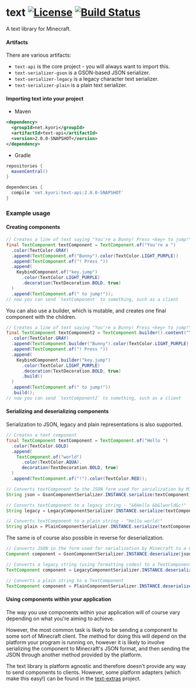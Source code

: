 # text [![License](https://img.shields.io/github/license/KyoriPowered/text.svg)](https://github.com/KyoriPowered/text/blob/master/license.txt) [![Build Status](https://travis-ci.org/KyoriPowered/text.svg?branch=master)](https://travis-ci.org/KyoriPowered/text)

A text library for Minecraft.

#### Artifacts

There are various artifacts:

* `text-api` is the core project - you will always want to import this.
* `text-serializer-gson` is a GSON-based JSON serializer.
* `text-serializer-legacy` is a legacy character text serializer.
* `text-serializer-plain` is a plain text serializer.

#### Importing text into your project

* Maven
```xml
<dependency>
  <groupId>net.kyori</groupId>
  <artifactId>text-api</artifactId>
  <version>2.0.0-SNAPSHOT</version>
</dependency>
```
* Gradle
```gradle
repositories {
  mavenCentral()
}

dependencies {
  compile 'net.kyori:text-api:2.0.0-SNAPSHOT'
}
```

### Example usage

#### Creating components

```java
// Creates a line of text saying "You're a Bunny! Press <key> to jump!", with some colouring and styling.
final TextComponent textComponent = TextComponent.of("You're a ")
  .color(TextColor.GRAY)
  .append(TextComponent.of("Bunny").color(TextColor.LIGHT_PURPLE))
  .append(TextComponent.of("! Press "))
  .append(
    KeybindComponent.of("key.jump")
      .color(TextColor.LIGHT_PURPLE)
      .decoration(TextDecoration.BOLD, true)
  )
  .append(TextComponent.of(" to jump!"));
// now you can send `textComponent` to something, such as a client
```

You can also use a builder, which is mutable, and creates one final component with the children.
```java
// Creates a line of text saying "You're a Bunny! Press <key> to jump!", with some colouring and styling.
final TextComponent textComponent2 = TextComponent.builder().content("You're a ")
  .color(TextColor.GRAY)
  .append(TextComponent.builder("Bunny").color(TextColor.LIGHT_PURPLE).build())
  .append(TextComponent.of("! Press "))
  .append(
    KeybindComponent.builder("key.jump")
      .color(TextColor.LIGHT_PURPLE)
      .decoration(TextDecoration.BOLD, true)
      .build()
  )
  .append(TextComponent.of(" to jump!"))
  .build();
// now you can send `textComponent2` to something, such as a client
```

#### Serializing and deserializing components

Serialization to JSON, legacy and plain representations is also supported.

```java
// Creates a text component
final TextComponent textComponent = TextComponent.of("Hello ")
  .color(TextColor.GOLD)
  .append(
    TextComponent.of("world")
      .color(TextColor.AQUA).
      decoration(TextDecoration.BOLD, true)
  )
  .append(TextComponent.of("!").color(TextColor.RED));

// Converts textComponent to the JSON form used for serialization by Minecraft.
String json = GsonComponentSerializer.INSTANCE.serialize(textComponent);

// Converts textComponent to a legacy string - "&6Hello &b&lworld&c!"
String legacy = LegacyComponentSerializer.INSTANCE.serialize(textComponent, '&');

// Converts textComponent to a plain string - "Hello world!"
String plain = PlainComponentSerializer.INSTANCE.serialize(textComponent);
```

The same is of course also possible in reverse for deserialization.

```java
// Converts JSON in the form used for serialization by Minecraft to a Component
Component component = GsonComponentSerializer.INSTANCE.deserialize(json);

// Converts a legacy string (using formatting codes) to a TextComponent
TextComponent component = LegacyComponentSerializer.INSTANCE.deserialize("&6Hello &b&lworld&c!", '&');

// Converts a plain string to a TextComponent
TextComponent component = PlainComponentSerializer.INSTANCE.deserialize("Hello world!");
```

#### Using components within your application

The way you use components within your application will of course vary depending on what you're aiming to achieve.

However, the most common task is likely to be sending a component to some sort of Minecraft client. The method for doing this will depend on the platform your program is running on, however it is likely to involve serializing the component to Minecraft's JSON format, and then sending the JSON through another method provided by the platform.

The text library is platform agnostic and therefore doesn't provide any way to send components to clients. However, some platform adapters (which make this easy!) can be found in the [text-extras](https://github.com/KyoriPowered/text-extras) project.
